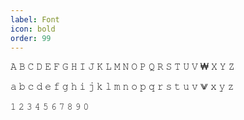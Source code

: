 ```yaml
---
label: Font
icon: bold
order: 99
---
```

𝙰 𝙱 𝙲 𝙳 𝙴 𝙵 𝙶 𝙷 𝙸 𝙹 𝙺 𝙻 𝙼 𝙽 𝙾 𝙿 𝚀 𝚁 𝚂 𝚃 𝚄 𝚅 ₩ 𝚇 𝚈 𝚉

𝚊 𝚋 𝚌 𝚍 𝚎 𝚏 𝚐 𝚑 𝚒 𝚓 𝚔 𝚕 𝚖 𝚗 𝚘 𝚙 𝚚 𝚛 𝚜 𝚝 𝚞 𝚟 ⨈ 𝚡 𝚢 𝚣

𝟷 𝟸 𝟹 𝟺 𝟻 𝟼 𝟽 𝟾 𝟿 𝟶 
